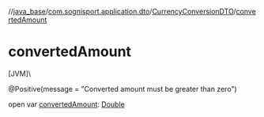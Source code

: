 //[java_base](../../../index.md)/[com.sognisport.application.dto](../index.md)/[CurrencyConversionDTO](index.md)/[convertedAmount](converted-amount.md)

# convertedAmount

[JVM]\

@Positive(message = &quot;Converted amount must be greater than zero&quot;)

open var [convertedAmount](converted-amount.md): [Double](https://kotlinlang.org/api/latest/jvm/stdlib/kotlin/-double/index.html)

